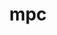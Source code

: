 ---
title: "mpc"
layout: cache
categories: [package, develop-2023-05-14]
meta: {"versions": ["1.3.1"], "compilers": ["gcc@=11.1.0", "gcc@=11.3.0", "gcc@=7.3.1"], "oss": ["amzn2", "ubuntu20.04", "ubuntu22.04"], "platforms": ["linux"], "targets": ["aarch64", "neoverse_n1", "x86_64_v3"], "stacks": ["aws-ahug", "aws-ahug-aarch64", "aws-isc", "aws-isc-aarch64", "e4s", "root", "tutorial"], "num_specs": 5, "num_specs_by_stack": {"root": 5, "aws-isc-aarch64": 2, "aws-ahug-aarch64": 2, "e4s": 1, "aws-ahug": 1, "aws-isc": 1, "tutorial": 1}}
spec_details: [{"hash": "asvsmalnfciaacg5yusbx3v25ohgxmoa", "compiler": "gcc@=7.3.1", "versions": ["1.3.1"], "os": "amzn2", "platform": "linux", "target": "neoverse_n1", "variants": ["build_system=autotools", "libs=shared,static"], "stacks": ["root", "aws-isc-aarch64", "aws-ahug-aarch64"], "size": "-", "tarball": "https://binaries.spack.io/releases/develop-2023-05-14/build_cache/linux-amzn2-neoverse_n1/gcc-7.3.1/mpc-1.3.1/linux-amzn2-neoverse_n1-gcc-7.3.1-mpc-1.3.1-asvsmalnfciaacg5yusbx3v25ohgxmoa.spack"}, {"hash": "zo7lpxzcty6ozwk3bxce4ovsix74a6sv", "compiler": "gcc@=11.1.0", "versions": ["1.3.1"], "os": "ubuntu20.04", "platform": "linux", "target": "x86_64_v3", "variants": ["build_system=autotools", "libs=shared,static"], "stacks": ["e4s", "root"], "size": "-", "tarball": "https://binaries.spack.io/releases/develop-2023-05-14/build_cache/linux-ubuntu20.04-x86_64_v3/gcc-11.1.0/mpc-1.3.1/linux-ubuntu20.04-x86_64_v3-gcc-11.1.0-mpc-1.3.1-zo7lpxzcty6ozwk3bxce4ovsix74a6sv.spack"}, {"hash": "7o3b74pxtwsrfsn5qgifisssswmzrrlo", "compiler": "gcc@=7.3.1", "versions": ["1.3.1"], "os": "amzn2", "platform": "linux", "target": "x86_64_v3", "variants": ["build_system=autotools", "libs=shared,static"], "stacks": ["aws-ahug", "aws-isc", "root"], "size": "-", "tarball": "https://binaries.spack.io/releases/develop-2023-05-14/build_cache/linux-amzn2-x86_64_v3/gcc-7.3.1/mpc-1.3.1/linux-amzn2-x86_64_v3-gcc-7.3.1-mpc-1.3.1-7o3b74pxtwsrfsn5qgifisssswmzrrlo.spack"}, {"hash": "3qvnliw6zs6ohb4byzfk5uot7bbxtj7o", "compiler": "gcc@=11.3.0", "versions": ["1.3.1"], "os": "ubuntu22.04", "platform": "linux", "target": "x86_64_v3", "variants": ["build_system=autotools", "libs=shared,static"], "stacks": ["tutorial", "root"], "size": "-", "tarball": "https://binaries.spack.io/releases/develop-2023-05-14/build_cache/linux-ubuntu22.04-x86_64_v3/gcc-11.3.0/mpc-1.3.1/linux-ubuntu22.04-x86_64_v3-gcc-11.3.0-mpc-1.3.1-3qvnliw6zs6ohb4byzfk5uot7bbxtj7o.spack"}, {"hash": "ryfkhm6s2qb2j54xuiclbeslwczh65yf", "compiler": "gcc@=7.3.1", "versions": ["1.3.1"], "os": "amzn2", "platform": "linux", "target": "aarch64", "variants": ["build_system=autotools", "libs=shared,static"], "stacks": ["root", "aws-isc-aarch64", "aws-ahug-aarch64"], "size": "-", "tarball": "https://binaries.spack.io/releases/develop-2023-05-14/build_cache/linux-amzn2-aarch64/gcc-7.3.1/mpc-1.3.1/linux-amzn2-aarch64-gcc-7.3.1-mpc-1.3.1-ryfkhm6s2qb2j54xuiclbeslwczh65yf.spack"}]
---